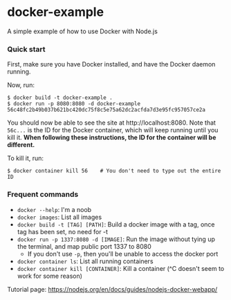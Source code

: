 # docker-example

A simple example of how to use Docker with Node.js


### Quick start

First, make sure you have Docker installed, and have the Docker daemon running.

Now, run:

```
$ docker build -t docker-example .
$ docker run -p 8080:8080 -d docker-example
56c48fc2b49b037b621bc420dc75f8c5e75a62dc2acfda7d3e95fc957057ce2a
```

You should now be able to see the site at http://localhost:8080. Note that `56c...` is the ID for the Docker container, which will keep running until you kill it. **When following these instructions, the ID for the container will be different.**

To kill it, run:

```
$ docker container kill 56    # You don't need to type out the entire ID
```


### Frequent commands

* `docker --help`: I'm a noob
* `docker images`: List all images
* `docker build -t [TAG] [PATH]`: Build a docker image with a tag, once tag has been set, no need for -t
* `docker run -p 1337:8080 -d [IMAGE]`: Run the image without tying up the terminal, and map public port 1337 to 8080
  * If you don't use `-p`, then you'll be unable to access the docker port
* `docker container ls`: List all running containers
* `docker container kill [CONTAINER]`: Kill a container (^C doesn't seem to work for some reason)

Tutorial page: https://nodejs.org/en/docs/guides/nodejs-docker-webapp/
